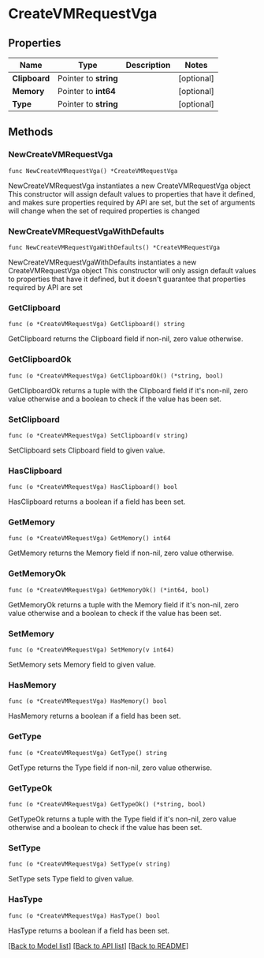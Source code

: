 # CreateVMRequestVga

## Properties

Name | Type | Description | Notes
------------ | ------------- | ------------- | -------------
**Clipboard** | Pointer to **string** |  | [optional] 
**Memory** | Pointer to **int64** |  | [optional] 
**Type** | Pointer to **string** |  | [optional] 

## Methods

### NewCreateVMRequestVga

`func NewCreateVMRequestVga() *CreateVMRequestVga`

NewCreateVMRequestVga instantiates a new CreateVMRequestVga object
This constructor will assign default values to properties that have it defined,
and makes sure properties required by API are set, but the set of arguments
will change when the set of required properties is changed

### NewCreateVMRequestVgaWithDefaults

`func NewCreateVMRequestVgaWithDefaults() *CreateVMRequestVga`

NewCreateVMRequestVgaWithDefaults instantiates a new CreateVMRequestVga object
This constructor will only assign default values to properties that have it defined,
but it doesn't guarantee that properties required by API are set

### GetClipboard

`func (o *CreateVMRequestVga) GetClipboard() string`

GetClipboard returns the Clipboard field if non-nil, zero value otherwise.

### GetClipboardOk

`func (o *CreateVMRequestVga) GetClipboardOk() (*string, bool)`

GetClipboardOk returns a tuple with the Clipboard field if it's non-nil, zero value otherwise
and a boolean to check if the value has been set.

### SetClipboard

`func (o *CreateVMRequestVga) SetClipboard(v string)`

SetClipboard sets Clipboard field to given value.

### HasClipboard

`func (o *CreateVMRequestVga) HasClipboard() bool`

HasClipboard returns a boolean if a field has been set.

### GetMemory

`func (o *CreateVMRequestVga) GetMemory() int64`

GetMemory returns the Memory field if non-nil, zero value otherwise.

### GetMemoryOk

`func (o *CreateVMRequestVga) GetMemoryOk() (*int64, bool)`

GetMemoryOk returns a tuple with the Memory field if it's non-nil, zero value otherwise
and a boolean to check if the value has been set.

### SetMemory

`func (o *CreateVMRequestVga) SetMemory(v int64)`

SetMemory sets Memory field to given value.

### HasMemory

`func (o *CreateVMRequestVga) HasMemory() bool`

HasMemory returns a boolean if a field has been set.

### GetType

`func (o *CreateVMRequestVga) GetType() string`

GetType returns the Type field if non-nil, zero value otherwise.

### GetTypeOk

`func (o *CreateVMRequestVga) GetTypeOk() (*string, bool)`

GetTypeOk returns a tuple with the Type field if it's non-nil, zero value otherwise
and a boolean to check if the value has been set.

### SetType

`func (o *CreateVMRequestVga) SetType(v string)`

SetType sets Type field to given value.

### HasType

`func (o *CreateVMRequestVga) HasType() bool`

HasType returns a boolean if a field has been set.


[[Back to Model list]](../README.md#documentation-for-models) [[Back to API list]](../README.md#documentation-for-api-endpoints) [[Back to README]](../README.md)



